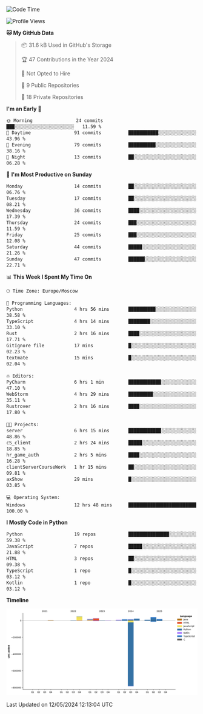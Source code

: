 <!--START_SECTION:waka-->
![Code Time](http://img.shields.io/badge/Code%20Time-324%20hrs%2019%20mins-blue)

![Profile Views](http://img.shields.io/badge/Profile%20Views-0-blue)

**🐱 My GitHub Data** 

> 📦 31.6 kB Used in GitHub's Storage 
 > 
> 🏆 47 Contributions in the Year 2024
 > 
> 🚫 Not Opted to Hire
 > 
> 📜 9 Public Repositories 
 > 
> 🔑 18 Private Repositories 
 > 
**I'm an Early 🐤** 

```text
🌞 Morning                24 commits          ███░░░░░░░░░░░░░░░░░░░░░░   11.59 % 
🌆 Daytime                91 commits          ███████████░░░░░░░░░░░░░░   43.96 % 
🌃 Evening                79 commits          ██████████░░░░░░░░░░░░░░░   38.16 % 
🌙 Night                  13 commits          ██░░░░░░░░░░░░░░░░░░░░░░░   06.28 % 
```
📅 **I'm Most Productive on Sunday** 

```text
Monday                   14 commits          ██░░░░░░░░░░░░░░░░░░░░░░░   06.76 % 
Tuesday                  17 commits          ██░░░░░░░░░░░░░░░░░░░░░░░   08.21 % 
Wednesday                36 commits          ████░░░░░░░░░░░░░░░░░░░░░   17.39 % 
Thursday                 24 commits          ███░░░░░░░░░░░░░░░░░░░░░░   11.59 % 
Friday                   25 commits          ███░░░░░░░░░░░░░░░░░░░░░░   12.08 % 
Saturday                 44 commits          █████░░░░░░░░░░░░░░░░░░░░   21.26 % 
Sunday                   47 commits          ██████░░░░░░░░░░░░░░░░░░░   22.71 % 
```


📊 **This Week I Spent My Time On** 

```text
🕑︎ Time Zone: Europe/Moscow

💬 Programming Languages: 
Python                   4 hrs 56 mins       ██████████░░░░░░░░░░░░░░░   38.58 % 
TypeScript               4 hrs 14 mins       ████████░░░░░░░░░░░░░░░░░   33.10 % 
Rust                     2 hrs 16 mins       ████░░░░░░░░░░░░░░░░░░░░░   17.71 % 
GitIgnore file           17 mins             █░░░░░░░░░░░░░░░░░░░░░░░░   02.23 % 
textmate                 15 mins             █░░░░░░░░░░░░░░░░░░░░░░░░   02.04 % 

🔥 Editors: 
PyCharm                  6 hrs 1 min         ████████████░░░░░░░░░░░░░   47.10 % 
WebStorm                 4 hrs 29 mins       █████████░░░░░░░░░░░░░░░░   35.11 % 
Rustrover                2 hrs 16 mins       ████░░░░░░░░░░░░░░░░░░░░░   17.80 % 

🐱‍💻 Projects: 
server                   6 hrs 15 mins       ████████████░░░░░░░░░░░░░   48.86 % 
cS_client                2 hrs 24 mins       █████░░░░░░░░░░░░░░░░░░░░   18.85 % 
hr_game_auth             2 hrs 5 mins        ████░░░░░░░░░░░░░░░░░░░░░   16.28 % 
clientServerCourseWork   1 hr 15 mins        ██░░░░░░░░░░░░░░░░░░░░░░░   09.81 % 
axShow                   29 mins             █░░░░░░░░░░░░░░░░░░░░░░░░   03.85 % 

💻 Operating System: 
Windows                  12 hrs 48 mins      █████████████████████████   100.00 % 
```

**I Mostly Code in Python** 

```text
Python                   19 repos            ███████████████░░░░░░░░░░   59.38 % 
JavaScript               7 repos             █████░░░░░░░░░░░░░░░░░░░░   21.88 % 
HTML                     3 repos             ██░░░░░░░░░░░░░░░░░░░░░░░   09.38 % 
TypeScript               1 repo              █░░░░░░░░░░░░░░░░░░░░░░░░   03.12 % 
Kotlin                   1 repo              █░░░░░░░░░░░░░░░░░░░░░░░░   03.12 % 
```



**Timeline**

![Lines of Code chart](https://raw.githubusercontent.com/adlemx/adlemx/main/assets/bar_graph.png)


 Last Updated on 12/05/2024 12:13:04 UTC
<!--END_SECTION:waka-->
